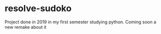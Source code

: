 # resolve-sudoko
Project done in 2019 in my first semester studying python. Coming soon a new remake about it
